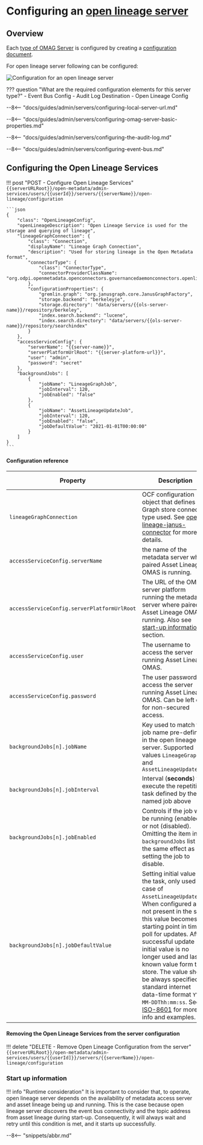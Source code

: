 <!-- SPDX-License-Identifier: CC-BY-4.0 -->
<!-- Copyright Contributors to the Egeria project. -->

# Configuring an [open lineage server](./concepts/open-lineage-servery)

## Overview

Each [type of OMAG Server](./concepts/omag-server/#types-of-omag-server) is configured by creating
a [configuration document](./concepts/configuration-document).

For open lineage server following can be configured:

![Configuration for an open lineage server](open-lineage-server-configuration.svg)

??? question "What are the required configuration elements for this server type?"
    - Event Bus Config
    - Audit Log Destination
    - Open Lineage Config

--8<-- "docs/guides/admin/servers/configuring-local-server-url.md"

--8<-- "docs/guides/admin/servers/configuring-omag-server-basic-properties.md"

--8<-- "docs/guides/admin/servers/configuring-the-audit-log.md"

<!-- --8<-- "docs/guides/admin/servers/configuring-the-server-security-connector.md" -->

--8<-- "docs/guides/admin/servers/configuring-event-bus.md"


## Configuring the Open Lineage Services

!!! post "POST - Configure Open Lineage Services"
    ```
    {{serverURLRoot}}/open-metadata/admin-services/users/{{userId}}/servers/{{serverName}}/open-lineage/configuration
    ```

    ```json
    {
        "class": "OpenLineageConfig",
        "openLineageDescription": "Open Lineage Service is used for the storage and querying of lineage",
        "lineageGraphConnection": {
            "class": "Connection",
            "displayName": "Lineage Graph Connection",
            "description": "Used for storing lineage in the Open Metadata format",
            "connectorType": {
                "class": "ConnectorType",
                "connectorProviderClassName": "org.odpi.openmetadata.openconnectors.governancedaemonconnectors.openlineageconnectors.janusconnector.graph.LineageGraphConnectorProvider"
            },
            "configurationProperties": {
                "gremlin.graph": "org.janusgraph.core.JanusGraphFactory",
                "storage.backend": "berkeleyje",
                "storage.directory": "data/servers/{{ols-server-name}}/repository/berkeley",
                "index.search.backend": "lucene",
                "index.search.directory": "data/servers/{{ols-server-name}}/repository/searchindex"
            }
        },
        "accessServiceConfig": {
            "serverName": "{{server-name}}",
            "serverPlatformUrlRoot": "{{server-platform-url}}",
            "user": "admin",
            "password": "secret"
        },
        "backgroundJobs": [
            {
                "jobName": "LineageGraphJob",
                "jobInterval": 120,
                "jobEnabled": "false"
            },
            {
                "jobName": "AssetLineageUpdateJob",
                "jobInterval": 120,
                "jobEnabled": "false",
                "jobDefaultValue": "2021-01-01T00:00:00"
            }
        ]
    }
    ```

#### Configuration reference

| Property | Description | Is mandatory |
|---|---|---|
`lineageGraphConnection` | OCF configuration object that defines the Graph store connector type used. See [open-lineage-janus-connector](https://github.com/odpi/egeria/tree/master/open-metadata-implementation/adapters/open-connectors/governance-daemon-connectors/open-lineage-connectors/open-lineage-janus-connector) for more details. | Yes |
`accessServiceConfig.serverName` | the name of the metadata server where paired Asset Lineage OMAS is running. | Yes
`accessServiceConfig.serverPlatformUrlRoot` | The URL of the OMAG server platform running the metadata server where paired Asset Lineage OMAS is running. Also see [start-up information](#start-up-information) section. | Yes |
`accessServiceConfig.user` | The username to access the server running Asset Lineage OMAS. | Yes |
`accessServiceConfig.password` | The user password to access the server running Asset Lineage OMAS. Can be left out for non-secured access. | No |
`backgroundJobs[n].jobName` | Key used to match the job name pre-defined in the open lineage server. Supported values `LineageGraphJob` and `AssetLineageUpdateJob` | No |
`backgroundJobs[n].jobInterval` | Interval (**seconds**) to execute the repetitive task defined by the named job above | No |
`backgroundJobs[n].jobEnabled` | Controls if the job will be running (enabled) or not (disabled). Omitting the item in the `backgroundJobs` list had the same effect as setting the job to disable. | No
`backgroundJobs[n].jobDefaultValue` | Setting initial value for the task, only used in case of `AssetLineageUpdateJob`. When configured and not present in the store this value becomes the starting point in time to poll for updates. After successful update initial value is no longer used and last known value form the store. The value should be always specified in standard internet data-time format `YYYY-MM-DDThh:mm:ss`. See [ISO-8601](https://datatracker.ietf.org/doc/html/rfc3339#section-5.8) for more info and examples. | No |
 

#### Removing the Open Lineage Services from the server configuration

!!! delete "DELETE - Remove Open Lineage Configuration from the server"
    ```
    {{serverURLRoot}}/open-metadata/admin-services/users/{{userId]}}/servers/{{serverName}}/open-lineage/configuration
    ```
### Start up information

!!! info "Runtime consideration"
    It is important to consider that, to operate, open lineage server depends on the availability of metadata access server and asset lineage being up and running. This is the case because open lineage server discovers the event bus connectivity and the topic address from asset lineage during start-up. Consequently, it will always wait and retry until this condition is met, and it starts up successfully.

--8<-- "snippets/abbr.md"
